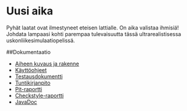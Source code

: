 # Uusi aika
Pyhät laatat ovat ilmestyneet eteisen lattialle. On aika valistaa ihmisiä!
Johdata lampaasi kohti parempaa tulevaisuutta tässä ultrarealistisessa uskonliikesimulaatiopelissä.

##Dokumentaatio
- [Aiheen kuvaus ja rakenne](dokumentaatio/aiheenKuvausJaRakenne.md)
- [Käyttöohjeet](dokumentaatio/käyttöohjeet.md)
- [Testausdokumentti](dokumentaatio/testausdokumentti.md)
- [Tuntikirjanpito](dokumentaatio/tuntikirjanpito.md)
- [Pit-raportti](https://htmlpreview.github.io/?https://github.com/iah1016/Uusi-aika/blob/master/dokumentaatio/pit-raportti/201610221123/index.html)
- [Checkstyle-raportti](https://htmlpreview.github.io/?https://github.com/iah1016/Uusi-aika/blob/master/dokumentaatio/checkstyle-raportti/checkstyle.html)
- [JavaDoc](https://htmlpreview.github.io/?https://github.com/iah1016/Uusi-aika/blob/master/javadoc/index.html)
